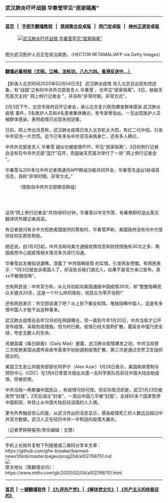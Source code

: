 ### 武汉肺炎吓坏战狼 华春莹罕见“居家隔离”
------------------------

#### [首页](https://github.com/gfw-breaker/banned-news1/blob/master/README.md) &nbsp;&nbsp;|&nbsp;&nbsp; [手把手翻墙教程](https://github.com/gfw-breaker/guides/wiki) &nbsp;&nbsp;|&nbsp;&nbsp; [禁闻聚合安卓版](https://github.com/gfw-breaker/bn-android) &nbsp;&nbsp;|&nbsp;&nbsp; [网门安卓版](https://github.com/oGate2/oGate) &nbsp;&nbsp;|&nbsp;&nbsp; [神州正道安卓版](https://github.com/SzzdOgate/update) 



<div><div class="featured_image">
 <a href="https://i.ntdtv.com/assets/uploads/2020/01/GettyImages-1196130121-2-3.jpg" target="_blank">
  <figure>
   <img alt="武汉肺炎吓坏战狼 华春莹罕见“居家隔离”" src="https://i.ntdtv.com/assets/uploads/2020/01/GettyImages-1196130121-2-3-800x450.jpg"/>
  </figure><br/>
 </a>
 <span class="caption">
  图为武汉医护人员正在收治病患。（HECTOR RETAMAL/AFP via Getty Images）
 </span>
</div>
</div><hr/>

#### [翻墙必看视频（文昭、江峰、法轮功、八九六四、香港反送中...）](https://github.com/gfw-breaker/banned-news1/blob/master/pages/link3.md)

<div><div class="post_content" itemprop="articleBody">
 <p>
  【新唐人北京时间2020年02月04日讯】
  <ok href="https://www.ntdtv.com/gb/442749.htm">
   武汉肺炎疫情
  </ok>
  攻入北京且出现失控迹象，有“战狼”之称的中共外交部发言人
  <ok href="https://www.ntdtv.com/gb/华春莹.htm">
   华春莹
  </ok>
  ，也罕见“居家隔离”。3日，她破天荒首次主持“
  <ok href="https://www.ntdtv.com/gb/网上例行记者会.htm">
   网上例行记者会
  </ok>
  ”，并自称“非常时期，非常方式”。
 </p>
 <p>
  2月3日下午，北京市政府召开记者会，承认北京复兴医院爆发群体感染
  <ok href="https://www.ntdtv.com/gb/442749.htm">
   武汉肺炎疫情
  </ok>
  事件，5名医护人员和4名患者集体确诊。有专家曾指出，一旦出现医护人员被群体感染，表明疫情已出现失控迹象。
 </p>
 <p>
  日前，网上传出消息称，武汉肺炎疫情已攻入北京机关大院，有红二代中招，引发中共官场一片恐慌。迄今已有多名中共官员染病身亡，还有多人确诊。
 </p>
 <p>
  中共外交部发言人
  <ok href="https://www.ntdtv.com/gb/华春莹.htm">
   华春莹
  </ok>
  疑似也被疫情吓坏，罕见“居家隔离”。3日的例行记者会没有在中共外交部“蓝厅”召开，而是破天荒首次举行了一场“
  <ok href="https://www.ntdtv.com/gb/网上例行记者会.htm">
   网上例行记者会
  </ok>
  ”。
 </p>
 <p>
  华春莹与200多位中外记者用通讯APP群组功能共同开会，华春莹先送出1段语音讯息，自称“非常时期，非常方式。”
 </p>
 <figure class="wp-caption alignnone" id="attachment_102768756" style="width: 600px">
  <img alt="" class="size-medium wp-image-102768756" src="https://i.ntdtv.com/assets/uploads/2020/02/phpl7mnbP-600x1256.jpg">
   <br/><figcaption class="wp-caption-text">
    （图取自中共外交部微信群组）
   </figcaption><br/>
  </img>
 </figure><br/>
 <p>
  这场“网上例行记者会”共持续65分钟，华春莹以中文作答，有幕僚即时送出英文翻译供外媒记者阅读。
 </p>
 <p>
  有记者提问有关中方拒绝美国提供的帮助时，华春莹声称，美国政府没有向中方提供任何实质性帮助。
 </p>
 <p>
  她还说，自1月3日起，中共当局向美方通报疫情信息和防控措施有30次之多，两国疾控中心就疫情相关情况多次进行沟通。
 </p>
 <p>
  华春莹此言被指说漏嘴，泄露了
  <ok href="https://www.ntdtv.com/gb/中共隐瞒疫情.htm">
   中共隐瞒疫情
  </ok>
  的实情，引发网友愤慨。有网民表示：“1月3日就告诉美国人了，却没告诉我们湖北人，如果不是官方亲口宣布，真xx不敢相信啊”。
 </p>
 <p>
  也有网民说：中共官方称，从元月初起向美国通报中国疫情30次，却“整整隐瞒民众关键点20天，这是一个什么样的政权，视民众为草芥刍狗!”
 </p>
 <p>
  还有网民表示：外交部说漏了吧？从上到下都全知情，唯独隐瞒中国人，这是有多恨中国人才能干出这种事来。
 </p>
 <p>
  武汉肺炎疫情自去年12月初在网路曝光，但一直到今年1月20日，中共当局才公开宣布疫情，采取防疫措施。但为时已晚，疫情已经大面积扩散，蔓延全中国乃至全球，夺走无数人的生命。
 </p>
 <p>
  另据英媒《每日邮报》（Daily Mail）披露，武汉肺炎疫情爆发之初，中共当局曾三次拒绝美国派遣传染病专家来华协助遏制疫情扩散，第三次是通过世界卫生组织提出的。
 </p>
 <p>
  美国卫生及公共服务部部长阿萨尔（Alex Azar）1月28日表示，美国疾病管制与预防中心（CDC）在1月6日曾首次提出派遣一支科学家队伍前往中国大陆协助疫情，但被拒绝。
 </p>
 <p>
  中共当局一再欺骗中国民众 ，称疫情可防可控。但实际情况却是，武汉1月23日被突然“封城”，2天后湖北“封省”，一周后中国几乎被“封国”。全球60多个国家暂停中国航班，并禁止从中国大陆前往该国的人入境。
 </p>
 <p>
  更令外界触目惊心的是，从武汉传出的消息显示，感染疫情死亡的人数远远超过中共官方数据，武汉人正在经历中共一手制造的疫情大屠杀。
 </p>
 <p>
  （记者罗婷婷报导/责任编辑：文慧）
 </p>
 <div class="single_ad">
 </div>
</div>
</div>
<hr/>
手机上长按并复制下列链接或二维码分享本文章：<br/>
https://github.com/gfw-breaker/banned-news1/blob/master/pages/prog204/a102768751.md <br/>
<a href='https://github.com/gfw-breaker/banned-news1/blob/master/pages/prog204/a102768751.md'><img src='https://github.com/gfw-breaker/banned-news1/blob/master/pages/prog204/a102768751.md.png'/></a> <br/>
原文地址（需翻墙访问）：https://www.ntdtv.com/gb/2020/02/04/a102768751.html


------------------------
#### [首页](https://github.com/gfw-breaker/banned-news1/blob/master/README.md) &nbsp;|&nbsp; [一键翻墙软件](https://github.com/gfw-breaker/nogfw/blob/master/README.md) &nbsp;| [《九评共产党》](https://github.com/gfw-breaker/9ping.md/blob/master/README.md#九评之一评共产党是什么) | [《解体党文化》](https://github.com/gfw-breaker/jtdwh.md/blob/master/README.md) | [《共产主义的终极目的》](https://github.com/gfw-breaker/gczydzjmd.md/blob/master/README.md)


<img src='http://gfw-breaker.win/banned-news/pages/prog204/a102768751.md' width='0px' height='0px'/>